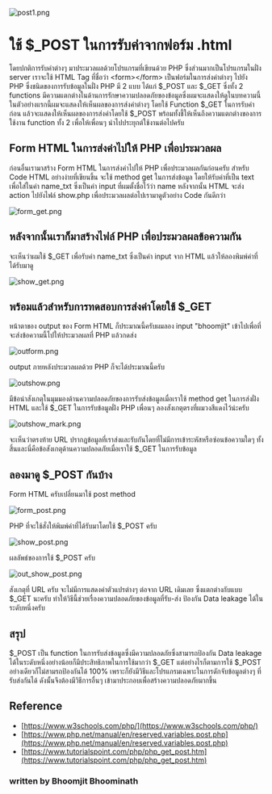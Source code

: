 ![post1.png](https://peegonggoy.github.io/Code4SecWeek/PicCode4Sec/post1.png)
# ใช้ $_POST ในการรับค่าจากฟอร์ม .html
โดยปกติการรับค่าต่างๆ มาประมวลผลด้วยโปรแกรมที่เขียนด้วย PHP ซึ่งส่วนมากเป็นโปรแกรมในฝั่ง server เราจะใช้ HTML Tag ที่ชื่อว่า \<form>\</form> เป็นฟอร์มในการส่งค่าต่างๆ ไปยัง PHP ซึ่งชนิดของการรับข้อมูลในฝั่ง PHP มี 2 แบบ ได้แก่ $_POST และ $_GET ซึ่งทั้ง 2 functions มีความแตกต่างในด้านการรักษาความปลอดภัยของข้อมูลซึ่งผมจะแสดงให้ดูในบทความนี้ ในตัวอย่างแรกนี้ผมจะแสดงให้เห็นผลของการส่งค่าต่างๆ โดยใช้ Function $_GET ในการรับค่าก่อน แล้วจะแสดงให้เห็นผลของการส่งค่าโดยใช้ $_POST พร้อมทั้งชี้ให้เห็นถึงความแตกต่างของการใช้งาน function ทั้ง 2 เพื่อให้เพื่อนๆ นำไปประยุกต์ใช้งานต่อไปครับ
## Form HTML ในการส่งค่าไปให้ PHP เพื่อประมวลผล
ก่อนอื่นเรามาสร้าง Form HTML ในการส่งค่าไปให้ PHP เพื่อประมวลผลกันก่อนครับ สำหรับ Code HTML อย่างง่ายที่เขียนขึ้น จะใช้ method get ในการส่งข้อมูล โดยให้รับค่าที่เป็น text เพื่อใส่ในค่า name_txt ซึ่งเป็นค่า input ที่ผมตั้งชื่อไว้ว่า name หลังจากนั้น HTML จะส่ง action ไปยังไฟล์ show.php เพื่อประมวลผลต่อไปเรามาดูตัวอย่าง Code กันดีกว่า

![form_get.png](https://peegonggoy.github.io/Code4SecWeek/PicCode4Sec/form_get.png)

## หลังจากนั้นเราก็มาสร้างไฟล์ PHP เพื่อประมวลผลข้อความกัน
จะเห็นว่าผมใช้ $_GET เพื่อรับค่า name_txt ซึ่งเป็นค่า input จาก HTML แล้วให้ลองพิมพ์ค่าที่ได้รับมาดู

![show_get.png](https://peegonggoy.github.io/Code4SecWeek/PicCode4Sec/show_get.png) 

## พร้อมแล้วสำหรับการทดสอบการส่งค่าโดยใช้ $_GET
หน้าตาของ output ของ Form HTML ก็ประมาณนี้ครับผมลอง input "bhoomjit" เข้าไปเพื่อที่จะส่งข้อความนี้ไปให้ประมวลผลที่ PHP แล้วกดส่ง

![outform.png](https://peegonggoy.github.io/Code4SecWeek/PicCode4Sec/outform.png)

output ภายหลังประมวลผลด้วย PHP ก็จะได้ประมาณนี้ครับ 

![outshow.png](https://peegonggoy.github.io/Code4SecWeek/PicCode4Sec/outshow.png)

มีข้อน่าสังเกตุในมุมมองด้านความปลอดภัยของการรับส่งข้อมูลเมื่อเราใช้ method get ในการส่งฝั่ง HTML และใช้ $_GET ในการรับข้อมูลฝั่ง PHP เพื่อนๆ ลองสังเกตุตรงที่ผมวงสีแดงไว้น่ะครับ

![outshow_mark.png](https://peegonggoy.github.io/Code4SecWeek/PicCode4Sec/outshow_mark.png)

จะเห็นว่าตรงท้าย URL ปรากฎข้อมูลที่เราส่งและรับกันโดยที่ไม่มีการเข้าระหัสหรือซ่อนข้อความใดๆ ทั้งสิ้นและนี่คือข้อสังเกตุด้านความปลอดภัยเมื่อเราใช้ $_GET ในการรับข้อมูล

## ลองมาดู $_POST กันบ้าง
Form HTML ครับเปลี่ยนมาใช้ post method

![form_post.png](https://peegonggoy.github.io/Code4SecWeek/PicCode4Sec/form_post.png)

PHP ที่จะใช้สั่งให้พิมพ์ค่าที่ได้รับมาโดยใช้ $_POST ครับ

![show_post.png](https://peegonggoy.github.io/Code4SecWeek/PicCode4Sec/show_post.png)

ผลลัพธ์ของการใช้ $_POST ครับ

![out_show_post.png](https://peegonggoy.github.io/Code4SecWeek/PicCode4Sec/out_show_post.png)

สังเกตุที่ URL ครับ จะไม่มีการแสดงค่าตัวแปรต่างๆ ต่อจาก URL เดิมเลย ซึ่งแตกต่างกับแบบ $_GET นะครับ ทำให้วิธีนี้ช่วยเรื่องความปลอดภัยของข้อมูลที่รับ-ส่ง ป้องกัน Data leakage ได้ในระดับหนึ่งครับ

## สรุป
$_POST เป็น function ในการรับส่งข้อมูลซึ่งมีความปลอดภัยซึ่งสามารถป้องกัน Data leakage ได้ในระดับหนึ่งอย่างน้อยก็มีประสิทธิภาพในการใช้มากว่า $_GET แต่อย่างไรก็ตามการใช้ $_POST อย่างเดียวก็ไม่สามรถป้องกันได้ 100% เพราะก็ยังมีวิธีและโปรแกรมเฉพาะในการดักจับข้อมูลต่างๆ ที่รับส่งกันได้ ดังนั้นจึงต้องมีวิธีการอื่นๆ เข้ามาประกอบเพื่อสร้างความปลอดภัยมากขึ้น

## Reference
* [https://www.w3schools.com/php/](https://www.w3schools.com/php/)
* [https://www.php.net/manual/en/reserved.variables.post.php](https://www.php.net/manual/en/reserved.variables.post.php)
* [https://www.tutorialspoint.com/php/php_get_post.htm](https://www.tutorialspoint.com/php/php_get_post.htm)

### written by Bhoomjit Bhoominath
